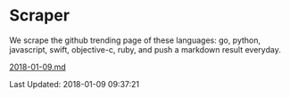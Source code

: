 # Scraper

We scrape the github trending page of these languages: go, python, javascript, swift, objective-c, ruby, and push a markdown result everyday.

[2018-01-09.md](https://github.com/henson/Scraper/blob/master/2018-01-09.md)

Last Updated: 2018-01-09 09:37:21